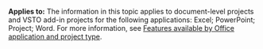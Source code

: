   **Applies to:** The information in this topic applies to document\-level projects and VSTO add\-in projects for the following applications: Excel; PowerPoint; Project; Word. For more information, see [Features available by Office application and project type](../../vsto/features-available-by-office-application-and-project-type.md).

  